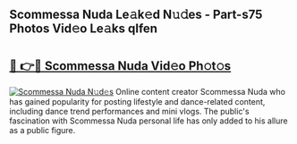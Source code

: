 ## Scommessa Nuda Le𝚊k𝚎d N𝚞𝚍es - Part-s75 Photos Vid𝚎o Le𝚊ks qIfen

# <h2><a href="http://fbe8cl.evod.top/?m=Scommessa+Nuda">🔗 👉🔴 Scommessa Nuda Vid𝚎o Ph𝚘t𝚘s</a></h2>

[![Scommessa Nuda N𝚞d𝚎s](https://i.imgur.com/8V9OHl7.gif)](http://fbe8cl.evod.top/?m=Scommessa+Nuda)
Online content creator Scommessa Nuda who has gained popularity for posting lifestyle and dance-related content, including dance trend performances and mini vlogs. The public's fascination with Scommessa Nuda personal life has only added to his allure as a public figure. 
